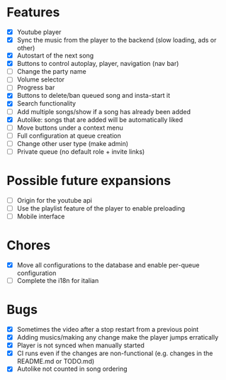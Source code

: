 # Features

- [x] Youtube player
- [x] Sync the music from the player to the backend (slow loading, ads or other)
- [x] Autostart of the next song
- [x] Buttons to control autoplay, player, navigation (nav bar)
- [ ] Change the party name
- [ ] Volume selector
- [ ] Progress bar
- [x] Buttons to delete/ban queued song and insta-start it
- [x] Search functionality
- [ ] Add multiple songs/show if a song has already been added
- [x] Autolike: songs that are added will be automatically liked
- [ ] Move buttons under a context menu
- [ ] Full configuration at queue creation
- [ ] Change other user type (make admin)
- [ ] Private queue (no default role + invite links)

# Possible future expansions

- [ ] Origin for the youtube api
- [ ] Use the playlist feature of the player to enable preloading
- [ ] Mobile interface

# Chores

- [x] Move all configurations to the database and enable per-queue configuration
- [ ] Complete the i18n for italian

# Bugs

- [x] Sometimes the video after a stop restart from a previous point
- [x] Adding musics/making any change make the player jumps erratically
- [x] Player is not synced when manually started
- [x] CI runs even if the changes are non-functional (e.g. changes in the README.md or TODO.md)
- [x] Autolike not counted in song ordering
